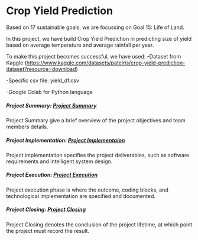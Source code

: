 # Crop Yield Prediction

Based on 17 sustainable goals, we are focussing on Goal 15: Life of Land.

In this project, we have build Crop Yield Prediction in predicting size of yield based on average temperature and average rainfall per year. 

To make this project becomes successful, we have used:
-Dataset from Kaggle (https://www.kaggle.com/datasets/patelris/crop-yield-prediction-dataset?resource=download)
 
 -Specific csv file: yield_df.csv


-Google Colab for Python language
 
##### Project Summary: [Project Summary](PMP-PLAN/A-PROJECT_SUMMARY.md)
Project Summary give a brief overview of the project objectives and team members details. 

##### Project Implementation: [Project Implementaion](PMP-PLAN/C-PROJECT_IMPLEMENTATION.md)
Project implementation specifies the project deliverables, such as software requirements and intelligent system design.

##### Project Execution: [Project Execution](PMP-PLAN/D-PROJECT_EXECUTION.md)
Project execution phase is where the outcome, coding blocks, and technological implementation are specified and documented.

##### Project Closing: [Project Closing](PMP-PLAN/E-PROJECT_CLOSING.md)
Project Closing denotes the conclusion of the project lifetime, at which point the project must record the result.
